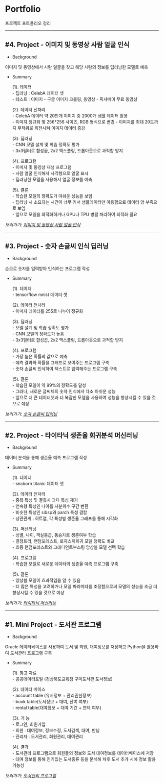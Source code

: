 Portfolio
================
프로젝트 포트폴리오 정리


***
<h2> #4. Project - 이미지 및 동영상 사람 얼굴 인식</h2>

- Background
 <p> 이미지 및 동영상에서 사람 얼굴을 찾고 해당 사람의 정보를 딥러닝한 모델로 예측 </p>

- Summary

	<p>(1). 데이터</br>
    	- 딥러닝 : CelebA 데이터 셋</br>
		- 테스트 : 이미지 - 구글 이미지 크롤링, 동영상 - 픽사베이 무료 동영상</p>
    
	<p>(2). 데이터 전처리 </br>
    	- CelebA 데이터 약 20만개 이미지 중 2000개 샘플 데이터 활용</br>
		- 이미지 정규화 및 256*256 사이즈, RGB 형식으로 변경
		- 이미지를 최대 20도까지 무작위로 회전시켜 이미지 데이터 증강</p>
    
  	<p>(3). 딥러닝 </br>
		- CNN 모델 설계 및 학습 정확도 평가</br>
    	- 3x3필터로 합성곱, 2x2 맥스풀링, 드롭아웃으로 과적합 방지 </p>
    
  	<p>(4). 프로그램 </br>
    	- 이미지 및 동영상 재생 프로그램</br>
		- 사람 얼굴 인식해서 사각형으로 얼굴 표시</br>
		- 딥러닝한 모델을 사용해서 얼굴 정보를 예측</p>

  	<p>(5). 결론 </br>
    	- 학습된 모델의 정확도가 아쉬운 성능을 보임 </br>
		- 딥러닝 시 소요되는 시간이 너무 커서 샘플데이터만 이용함으로 데이터 양 부족으로 보임 </br>
    	- 앞으로 모델을 최적화하거나 GPU나 TPU 병렬 처리하여 최적화 필요 </p>
		
*보러가기: [이미지 및 동영상 사람 얼굴 인식](https://github.com/Jeong-Seongwon/portfolio/tree/main/celeba)*


***
<h2> #3. Project - 숫자 손글씨 인식 딥러닝</h2>

- Background
 <p> 손으로 숫자를 입력받아 인식하는 프로그램 작성 </p>

- Summary

	<p>(1). 데이터</br>
    	- tensorflow mnist 데이터 셋</p>
    
	<p>(2). 데이터 전처리 </br>
    	- 이미지 데이터를 255로 나누어 정규화 </p>
    
  	<p>(3). 딥러닝 </br>
		- 모델 설계 및 학습 정확도 평가</br>
    	- CNN 모델의 정확도가 높음</br>
    	- 3x3필터로 합성곱, 2x2 맥스풀링, 드롭아웃으로 과적합 방지 </p>
    
  	<p>(4). 프로그램 </br>
    	- 가장 높은 확률의 값으로 예측 </br>
		- 예측 결과와 확률을 그래프로 보여주는 프로그램 구축 </br>
		- 숫자 손글씨 인식하여 텍스트로 입력해주는 프로그램 구축 </p>

  	<p>(5). 결론 </br>
    	- 학습된 모델이 약 99%의 정확도를 달성 </br>
		- 그러나, 새로운 글씨체의 숫자 인식에서 다소 아쉬운 성능 </br>
    	- 앞으로 더 큰 데이터셋과 더 복잡한 모델을 사용하여 성능을 향상시킬 수 있을 것으로 예상</p>
		
*보러가기: [숫자 손글씨 딥러닝](https://github.com/Jeong-Seongwon/portfolio/tree/main/mnist)*


***
<h2> #2. Project - 타이타닉 생존율 회귀분석 머신러닝 </h2>

- Background
 <p> 데이터 분석을 통해 생존율 예측 프로그램 작성 </p>

- Summary
	<p>(1). 데이터</br>
    	- seaborn titanic 데이터 셋</p>

	<p>(2). 데이터 전처리 </br>
    	- 중복 특성 및 결측치 과다 특성 제거 </br>
		- 연속형 특성인 나이를 사분위수 구간 변환 </br>
		- 비슷한 특성인 sibsp와 parch 특성 결합 </br>
		- 상관관계 : 히트맵, 각 특성별 생존율 그래프를 통해 시각화 </p>

  	<p>(3). 머신러닝 </br>
	    - 성별, 나이, 객실등급, 동승자로 생존여부 학습</br>
		- 결정트리, 랜덤포레스트, 로지스틱회귀 모델 정확도 비교</br>
		- 최종 랜덤포레스트와 그래디언트부스팅 앙상블 모델 선택 학습</p>

  	<p>(4). 프로그램 </br>
    	- 학습한 모델로 새로운 데이터의 생존율 예측 프로그램 구축</p>

	<p>(5). 결론 </br>
    	- 앙상블 모델이 효과적임을 알 수 있음</br>
		- 더 많은 특성을 고려하거나 모델 파라미터를 조정함으로써 모델의 성능을 조금 더 향상시킬 수 있을 것으로 예상</p>

*보러가기: [타이타닉 머신러닝](https://github.com/Jeong-Seongwon/portfolio/tree/main/titanic)*


***
<h2> #1. Mini Project - 도서관 프로그램 </h2>

- Background
 <p>Oracle 데이터베이스를 사용하여 도서 및 회원, 대여정보를 저장하고 Python을 활용하여 도서관리 프로그램 구축</p>

- Summary
	<p>(1). 참고 자료 </br>
		- 공공데이터포털 (경상북도교육청 구미도서관 도서정보)</p>
	<p>(2). 데이터 베이스 </br>
		- account table (유저정보 + 관리권한정보) </br>
		- book table(도서정보 + 대여, 잔여 여부) </br>
		- rental table(대여정보 + 대여 기간 + 연체 여부)</p>
	<p>(3). 기 능 </br>
		- 로그인, 회원가입 </br>
		- 회원 : 대여정보, 정보수정, 도서검색, 대여, 반납</br>
		- 관리자 : 도서관리, 회원관리, 대여관리</p>
	<p>(4). 결과 </br>
		- 도서관리 프로그램으로 회원들의 정보와 도서 대여정보를 데이터베이스에 저장</br>
		- 대여 정보를 통해 인기있는 도서종류 등을 분석해 차후 도서 추가 시에 정보 활용 가능성</p>

*보러가기: [도서관리 프로그램](https://github.com/Jeong-Seongwon/portfolio/tree/main/library_manage)*
